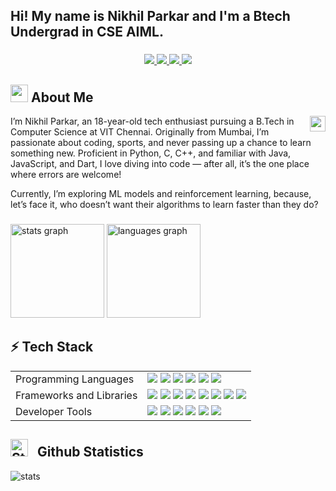 <h2 align="left">Hi! My name is Nikhil Parkar and I'm a Btech Undergrad in CSE AIML.

###

<div align="center">

<a target="_blank" href="https://www.linkedin.com/in/nikhil-parkar-49b600274"> 
  <img src="https://img.shields.io/badge/LinkedIn-076678?style=for-the-badge&logo=linkedin&logoColor=white"> 
</a>
<a target="_blank" href="https://instagram.com/nikhil_140206/"> 
  <img src="https://img.shields.io/badge/Instagram-79740e?style=for-the-badge&logo=instagram&logoColor=white"> 
</a>
<a target="_blank" href="https://discord.com/users/732634910203838557"> 
  <img src="https://img.shields.io/badge/Discord-873f71?style=for-the-badge&logo=discord&logoColor=white"> 
</a>
<a target="_blank" href="https://mail.google.com/mail/u/1/?view=cm&fs=1&to=parkar.nikhil1426@gmail.com&tf=1"> 
  <img src="https://img.shields.io/badge/Gmail-9d0006?style=for-the-badge&logo=gmail&logoColor=white"> 
</a>

</div>

###
### 

## <img src="https://cdn3.emoji.gg/emojis/2112_wave_animated.gif" width="28px" height="28px"> About Me

<img align="right" src="https://komarev.com/ghpvc/?username=Nikhil-1426&style=flat-square&color=b57614&label=views" height="25px" alt="watching_count" />

I’m Nikhil Parkar, an 18-year-old tech enthusiast pursuing a B.Tech in Computer Science at VIT Chennai. Originally from Mumbai, I’m passionate about coding, sports, and never passing up a chance to learn something new. Proficient in Python, C, C++, and familiar with Java, JavaScript, and Dart, I love diving into code — after all, it’s the one place where errors are welcome! 

Currently, I’m exploring ML models and reinforcement learning, because, let’s face it, who doesn’t want their algorithms to learn faster than they do?

###

###

<div align="left">
  <img src="https://github-readme-stats.vercel.app/api?username=Nikhil-1426&hide_title=false=&include_all_commits=true&count_private=true&disable_animations=false&theme=dracula&locale=en&hide_border=false" height="150" alt="stats graph"  />
  <img src="https://github-readme-stats.vercel.app/api/top-langs?username=Nikhil-1426&locale=en&hide_title=false&layout=compact&card_width=320&langs_count=5&theme=dracula&hide_border=false" height="150" alt="languages graph"  />
</div>

###

<div align="left">
<h2>⚡ Tech Stack</h2>
<table>
  <tr>
    <td>Programming Languages</td>
    <td>
      <img src="https://img.shields.io/badge/C-%2300599C.svg?style=flat-square&logo=c&logoColor=white"/>
      <img src="https://img.shields.io/badge/C++-%2300599C.svg?style=flat-square&logo=c%2B%2B&logoColor=white"/>
      <img src="https://img.shields.io/badge/Java-%23ED8B00.svg?style=flat-square&logo=openjdk&logoColor=white"/>
      <img src="https://img.shields.io/badge/Python-3670A0?style=flat-square&logo=python&logoColor=ffdd54"/>
      <img src="https://img.shields.io/badge/JavaScript-%23323330.svg?style=flat-square&logo=javascript&logoColor=%23F7DF1E"/>
      <img src="https://img.shields.io/badge/dart-%23007ACC.svg?style=flat-square&logo=dart&logoColor=white"/>
    </td>
  </tr>
  <tr>
    <td>Frameworks and Libraries</td>
    <td>
      <img src="https://img.shields.io/badge/React-%2320232a.svg?style=flat-square&logo=react&logoColor=%2361DAFB"/>
      <img src="https://img.shields.io/badge/Vue.js-3670A0?style=flat-square&logo=vue.js&logoColor=ffdd54"/>
      <img src="https://img.shields.io/badge/Flutter-000000?style=flat-square&logo=flutter&logoColor=white"/>
      <img src="https://img.shields.io/badge/Node.js-%23E34F26.svg?style=flat-square&logo=Node.JS&logoColor=white"/>
      <img src="https://img.shields.io/badge/Tensorflow-38B2AC.svg?style=flat-square&logo=tensorflow&logoColor=white"/>
      <img src="https://img.shields.io/badge/Keras-%231572B6.svg?style=flat-square&logo=keras&logoColor=white"/>
      <img src="https://img.shields.io/badge/pandas-3670A0?style=flat-square&logo=pandas&logoColor=ffdd54"/>
      <img src="https://img.shields.io/badge/NumPy-%23323330.svg?style=flat-square&logo=numpy&logoColor=%23F7DF1E"/>
    </td>
  </tr>
  <tr>
    <td>Developer Tools</td>
    <td>
      <img src="https://img.shields.io/badge/git-%2300599C.svg?style=flat-square&logo=git&logoColor=white"/>
      <img src="https://img.shields.io/badge/GitHub-%2300599C.svg?style=flat-square&logo=github&logoColor=white"/>
      <img src="https://img.shields.io/badge/Android Studio-3670A0?style=flat-square&logo=androidstudio&logoColor=ffdd54"/>
      <img src="https://img.shields.io/badge/HTML-%23323330.svg?style=flat-square&logo=html5&logoColor=%23F7DF1E"/>
      <img src="https://img.shields.io/badge/Firebase-%23007ACC.svg?style=flat-square&logo=firebase&logoColor=white"/>
      <img src="https://img.shields.io/badge/Anaconda-%231572B6.svg?style=flat-square&logo=anaconda&logoColor=white"/>
    </td>
  </tr>
</table>
</div>

###

## <img src="https://cdn3.emoji.gg/emojis/9230-stats.png" width="28px" height="28px" alt="Stats"> &nbsp; Github Statistics

<div align="left">
<img align="center" src="http://github-profile-summary-cards.vercel.app/api/cards/profile-details?username=Nikhil-1426&theme=gruvbox" alt="stats" />
</div>

<div align="left">
</div>

###


